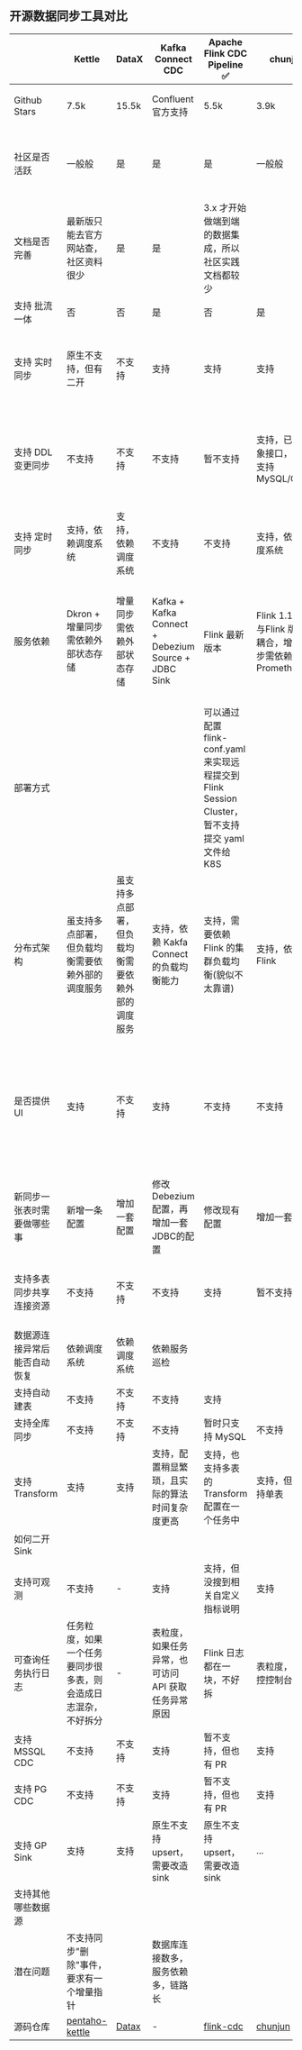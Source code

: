 ## 开源数据同步工具对比

|  | Kettle | DataX | Kafka Connect CDC | Apache Flink CDC Pipeline :white_check_mark: | chunjun | bitsail | Apache inlong | Apache Seatunnel :white_check_mark: | RestCloud | Tapdata | Nifi | DataPipeline
| ------ | ------ | ------ | ------ | ------ | ------ | ------ | ------ | ------ | ------ | ------ | ------ | ------ |
| Github Stars | 7.5k | 15.5k | Confluent官方支持 | 5.5k | 3.9k | 1.6k | 1.3k | 7.6k | 不开源，但有社区版，群电在评估 | 480 | 4.6k | 商业产品
| 社区是否活跃 | 一般般 | 是 | 是 | 是 | 一般般 | 近半年已死 | 是 | 是，定期有线上Meeting | - | 官方维护居多，社区群很冷清 | 是
| 文档是否完善 | 最新版只能去官方网站查，社区资料很少 | 是 | 是 | 3.x 才开始做端到端的数据集成，所以社区实践文档都较少 | | 最近一年文档没咋更新 | 是，但社区实践案例很少 | 是，公众号也每天更新
| 支持 批流一体 | 否 | 否 | 是 | 否 | 是 | 是 | 否 | 是 | 是 | 否 | 是 
| 支持 实时同步 | 原生不支持，但有二开 | 不支持 | 支持 | 支持 | 支持 | 支持 | 支持 | 支持 | 支持 | 支持 | 目前仅支持了 MySQL，尚未支持 PG、MSSQL
| 支持 DDL 变更同步 | 不支持 | 不支持 | 不支持 | 暂不支持 | 支持，已有抽象接口，目前支持 MySQL/Oracle | 支持，但没细看具体支持哪个 | 支持，但这块没有统一的接口抽象，代码实现有点乱 | 支持，实现框架已有，目前仅支持了 MySQL | | 文档提到支持，但 issue 中显示暂不支持 |  
| 支持 定时同步 | 支持，依赖调度系统 | 支持，依赖调度系统 | 不支持 | 不支持 | 支持，依赖调度系统 | 支持 | 不支持 | 支持，依赖调度系统  | 支持|  | 
| 服务依赖 | Dkron + 增量同步需依赖外部状态存储 | 增量同步需依赖外部状态存储 | Kafka + Kafka Connect + Debezium Source + JDBC Sink | Flink 最新版本 | Flink 1.16.x，与Flink 版本强耦合，增量同步需依赖 Prometheus | Flink | 依赖 Flink CDC 项目，文档提到只支持 Flink 1.13 和 1.15 两个版本，略低 | 最新版本不再强依赖 Flink，Flink仅作为计算引擎，不依赖 flink-cdc 项目 |
| 部署方式 | | | | 可以通过配置 flink-conf.yaml 来实现远程提交到 Flink Session Cluster，暂不支持提交 yaml 文件给 K8S | | | 底层是 Flink SQL，但用户在管理页面上操作也无需关心 Flink SQL | 支持 Flink on K8S Application Mode 的部署方式 |
| 分布式架构 | 虽支持多点部署，但负载均衡需要依赖外部的调度服务 | 虽支持多点部署，但负载均衡需要依赖外部的调度服务 | 支持，依赖 Kakfa Connect 的负载均衡能力 | 支持，需要依赖 Flink 的集群负载均衡(貌似不太靠谱) | 支持，依赖 Flink | 支持，依赖 Flink | 支持，依赖 Flink | 支持，依赖 Flink |  | 
| 是否提供 UI | 支持 | 不支持 | 支持 | 不支持 | 不支持 | 不支持 | 支持，虽然审批逻辑更完善，但核心的数据同步功能用起来总报错，也不知道哪的问题 | 支持，新支持，看 Issue 有一些影响使用的问题
| 新同步一张表时需要做哪些事 | 新增一条配置 | 增加一套配置 | 修改Debezium配置，再增加一套JDBC的配置 | 修改现有配置 | 增加一套配置 | 增加一套配置 | 增加一套配置，下游一张表就得对应一个任务 | 修改现有配置
| 支持多表同步共享连接资源 | 不支持 | 不支持 | 不支持 | 支持 | 暂不支持 | 不支持 | 因基于 Flink SQL，暂不支持共享 | 支持
| 数据源连接异常后能否自动恢复 | 依赖调度系统 | 依赖调度系统 | 依赖服务巡检 |
| 支持自动建表 | 不支持 | 不支持 | 不支持 | 支持 | | | | 支持 |  
| 支持全库同步 | 不支持 | 不支持 | 不支持 | 暂时只支持 MySQL | 不支持 | | 暂时只支持 MySQL | 支持 |
| 支持 Transform | 支持 | 支持 | 支持，配置稍显繁琐，且实际的算法时间复杂度更高 | 支持，也支持多表的 Transform 配置在一个任务中 | 支持，但只支持单表 | 不支持 | 支持，但不支持一个任务配置多个表的 Transform | 支持，但暂不支持一个任务配置多个表的 Transform
| 如何二开 Sink | | | | | | | | | 不开源，所以不支持
| 支持可观测 | 不支持 | - | 支持 | 支持，但没搜到相关自定义指标说明 | 支持 | ? | 支持，还自定义了指标 | 支持
| 可查询任务执行日志 | 任务粒度，如果一个任务要同步很多表，则会造成日志混杂，不好拆分 | - | 表粒度，如果任务异常，也可访问 API 获取任务异常原因 | Flink 日志都在一块，不好拆 | 表粒度，可监控控制台输出 |  ? | 待查 | Flink 日志都在一块，不好拆，不确定 Rest API 能否做到表粒度的拆分
| 支持 MSSQL CDC | 不支持 | 不支持 | 支持 | 暂不支持，但也有 PR | 支持 | 支持 | 支持 |支持
| 支持 PG CDC | 不支持 | 不支持 | 支持 | 暂不支持，但也有 PR | 支持 | 不支持 | 支持 |支持
| 支持 GP Sink | 支持 | 支持 | 原生不支持 upsert，需要改造 sink | 原生不支持 upsert，需要改造 sink | ...
| 支持其他哪些数据源 | | 
| 潜在问题 | 不支持同步"删除"事件，要求有一个增量指针 | | 数据库连接数多，服务依赖多，链路长 | 
| 源码仓库 | [pentaho-kettle](https://github.com/pentaho/pentaho-kettle) | [Datax](https://github.com/alibaba/DataX) | - | [flink-cdc](https://github.com/apache/flink-cdc)| [chunjun](https://github.com/DTStack/chunjun) | [bitsail](https://github.com/bytedance/bitsail) | [inlong](https://github.com/apache/inlong) | [seatunnel](https://github.com/apache/seatunnel) | | [tapdata](https://github.com/tapdata/tapdata) | [nifi](https://github.com/apache/nifi/)
